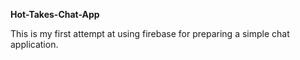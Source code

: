 **Hot-Takes-Chat-App**

This is my first attempt at using firebase for preparing a simple chat application.

